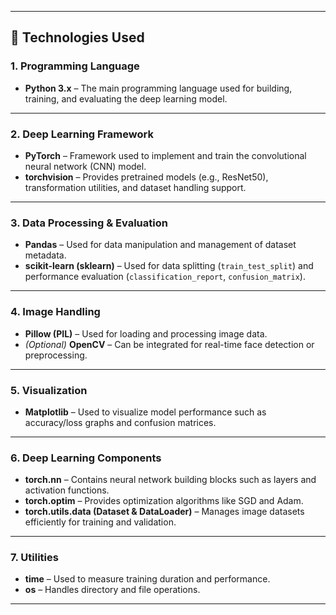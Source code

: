 
---

## 🧩 Technologies Used

### 1. **Programming Language**

* **Python 3.x** – The main programming language used for building, training, and evaluating the deep learning model.

---

### 2. **Deep Learning Framework**

* **PyTorch** – Framework used to implement and train the convolutional neural network (CNN) model.
* **torchvision** – Provides pretrained models (e.g., ResNet50), transformation utilities, and dataset handling support.

---

### 3. **Data Processing & Evaluation**

* **Pandas** – Used for data manipulation and management of dataset metadata.
* **scikit-learn (sklearn)** – Used for data splitting (`train_test_split`) and performance evaluation (`classification_report`, `confusion_matrix`).

---

### 4. **Image Handling**

* **Pillow (PIL)** – Used for loading and processing image data.
* *(Optional)* **OpenCV** – Can be integrated for real-time face detection or preprocessing.

---

### 5. **Visualization**

* **Matplotlib** – Used to visualize model performance such as accuracy/loss graphs and confusion matrices.

---

### 6. **Deep Learning Components**

* **torch.nn** – Contains neural network building blocks such as layers and activation functions.
* **torch.optim** – Provides optimization algorithms like SGD and Adam.
* **torch.utils.data (Dataset & DataLoader)** – Manages image datasets efficiently for training and validation.

---

### 7. **Utilities**

* **time** – Used to measure training duration and performance.
* **os** – Handles directory and file operations.

---

